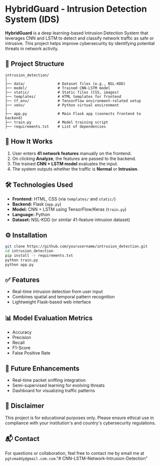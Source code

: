 # HybridGuard - Intrusion Detection System (IDS)

**HybridGuard** is a deep learning-based Intrusion Detection System that leverages CNN and LSTM to detect and classify network traffic as safe or intrusive. This project helps improve cybersecurity by identifying potential threats in network activity.

## 📁 Project Structure

```
intrusion_detection/
│
├── data/               # Dataset files (e.g., NSL-KDD)
├── model/              # Trained CNN-LSTM model
├── static/             # Static files (CSS, images)
├── templates/          # HTML templates for frontend
├── tf_env/             # TensorFlow environment-related setup
├── venv/               # Python virtual environment
│
├── app.py              # Main Flask app (connects frontend to backend)
├── train.py            # Model training script
├── requirements.txt    # List of dependencies
```

## 🚀 How It Works

1. User enters **41 network features** manually on the frontend.
2. On clicking **Analyze**, the features are passed to the backend.
3. The trained **CNN + LSTM model** evaluates the input.
4. The system outputs whether the traffic is **Normal** or **Intrusion**.

## 🛠️ Technologies Used

- **Frontend:** HTML, CSS (via `templates/` and `static/`)
- **Backend:** Flask (`app.py`)
- **Model:** CNN + LSTM using TensorFlow/Keras (`train.py`)
- **Language:** Python
- **Dataset:** NSL-KDD (or similar 41-feature intrusion dataset)

## ⚙️ Installation

```bash
git clone https://github.com/yourusername/intrusion_detection.git
cd intrusion_detection
pip install -r requirements.txt
python train.py
python app.py
```

## ✅ Features

- Real-time intrusion detection from user input
- Combines spatial and temporal pattern recognition
- Lightweight Flask-based web interface

## 📊 Model Evaluation Metrics

- Accuracy
- Precision
- Recall
- F1-Score
- False Positive Rate

## 📌 Future Enhancements

- Real-time packet sniffing integration
- Semi-supervised learning for evolving threats
- Dashboard for visualizing traffic patterns

## 🔐 Disclaimer

This project is for educational purposes only. Please ensure ethical use in compliance with your institution's and country's cybersecurity regulations.

## 📬 Contact

For questions or collaboration, feel free to contact me by email me at `pgtvmaddy@gmail.com.com`."# CNN-LSTM-Network-Intrusion-Detection" 

